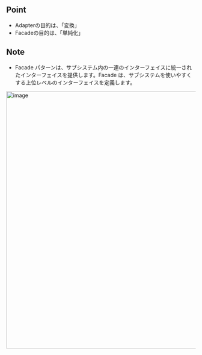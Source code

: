 ## Point
- Adapterの目的は、「変換」
- Facadeの目的は、「単純化」

## Note
- Facade パターンは、サブシステム内の一連のインターフェイスに統一されたインターフェイスを提供します。Facade は、サブシステムを使いやすくする上位レベルのインターフェイスを定義します。

<img width="683" alt="image" src="https://user-images.githubusercontent.com/50207951/183295955-39e9cdff-2f50-4879-85b8-589cb8eff9ba.png">